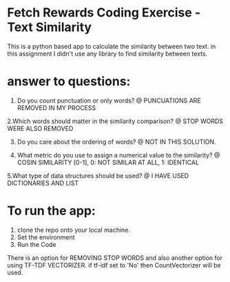 # Fetch Rewards Coding Exercise - Text Similarity
This is a python based app to calculate the similarity between two text.
in this assignment I didn't use any library to find similarity between texts. 

# answer to questions:
1. Do you count punctuation or only words?
	@ PUNCUATIONS ARE REMOVED IN MY PROCESS

2.Which words should matter in the similarity comparison?
	@ STOP WORDS WERE ALSO REMOVED 

3. Do you care about the ordering of words?
	@ NOT IN THIS SOLUTION. 

4. What metric do you use to assign a numerical value to the similarity?
	@ COSIN SIMILARITY [0-1],  0: NOT SIMILAR AT ALL, 1: IDENTICAL

5.What type of data structures should be used?
	@ I HAVE USED DICTIONARIES AND LIST
 
# To run the app:
1. clone the repo onto your local machine.
2. Set the environment 
3. Run the Code 

There is an option for REMOVING STOP WORDS and also another option for using TF-TDF 
VECTORIZER. if tf-idf set to 'No' then CountVectorizer will be used. 



